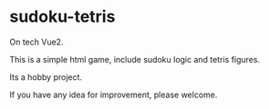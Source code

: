# sudoku-tetris

On tech Vue2.

This is a simple html game, include sudoku logic and tetris figures.

Its a hobby project.

If you have any idea for improvement, please welcome.
